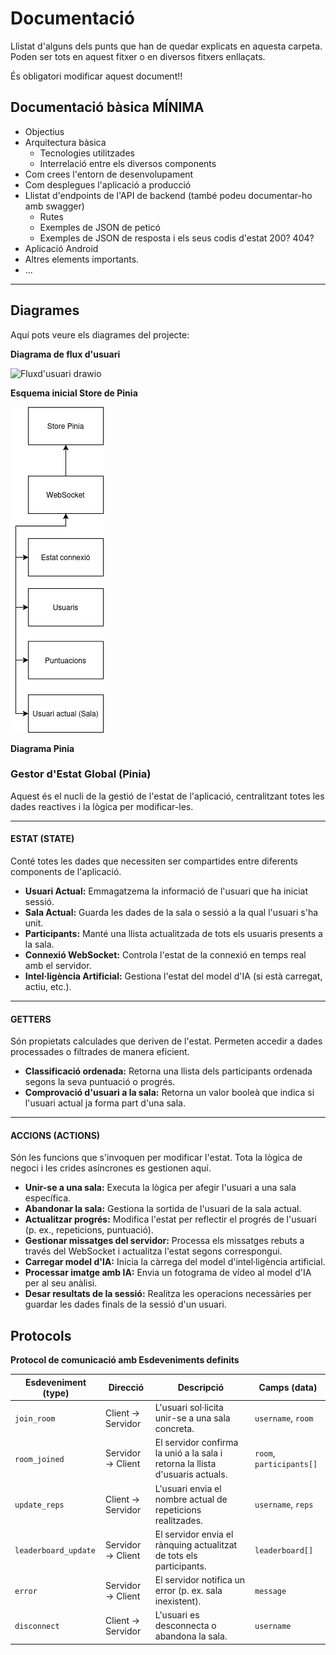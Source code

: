 # Documentació
Llistat d'alguns dels punts que han de quedar explicats en aquesta carpeta. Poden ser tots en aquest fitxer o en diversos fitxers enllaçats.

És obligatori modificar aquest document!!

## Documentació bàsica MÍNIMA
 * Objectius
 * Arquitectura bàsica
   * Tecnologies utilitzades
   * Interrelació entre els diversos components
 * Com crees l'entorn de desenvolupament
 * Com desplegues l'aplicació a producció
 * Llistat d'endpoints de l'API de backend (també podeu documentar-ho amb swagger)
    * Rutes
   * Exemples de JSON de peticó
   * Exemples de JSON de resposta i els seus codis d'estat 200? 404?
 * Aplicació Android
 * Altres elements importants.
 * ...

---


## Diagrames

Aquí pots veure els diagrames del projecte:

**Diagrama de flux d'usuari**

<img width="612" height="986" alt="Fluxd'usuari drawio" src="https://github.com/user-attachments/assets/afbc2510-9534-4f43-acbf-203f89ab07a7" />

**Esquema inicial Store de Pinia**

![Diagrama Store de Pinia](arxius/EsquemaStorePinia.png)

**Diagrama Pinia**

### Gestor d'Estat Global (Pinia)

Aquest és el nucli de la gestió de l'estat de l'aplicació, centralitzant totes les dades reactives i la lògica per modificar-les.

---

#### **ESTAT (STATE)**
Conté totes les dades que necessiten ser compartides entre diferents components de l'aplicació.

-   **Usuari Actual:** Emmagatzema la informació de l'usuari que ha iniciat sessió.
-   **Sala Actual:** Guarda les dades de la sala o sessió a la qual l'usuari s'ha unit.
-   **Participants:** Manté una llista actualitzada de tots els usuaris presents a la sala.
-   **Connexió WebSocket:** Controla l'estat de la connexió en temps real amb el servidor.
-   **Intel·ligència Artificial:** Gestiona l'estat del model d'IA (si està carregat, actiu, etc.).

---

#### **GETTERS**
Són propietats calculades que deriven de l'estat. Permeten accedir a dades processades o filtrades de manera eficient.

-   **Classificació ordenada:** Retorna una llista dels participants ordenada segons la seva puntuació o progrés.
-   **Comprovació d'usuari a la sala:** Retorna un valor booleà que indica si l'usuari actual ja forma part d'una sala.

---

#### **ACCIONS (ACTIONS)**
Són les funcions que s'invoquen per modificar l'estat. Tota la lògica de negoci i les crides asíncrones es gestionen aquí.

-   **Unir-se a una sala:** Executa la lògica per afegir l'usuari a una sala específica.
-   **Abandonar la sala:** Gestiona la sortida de l'usuari de la sala actual.
-   **Actualitzar progrés:** Modifica l'estat per reflectir el progrés de l'usuari (p. ex., repeticions, puntuació).
-   **Gestionar missatges del servidor:** Processa els missatges rebuts a través del WebSocket i actualitza l'estat segons correspongui.
-   **Carregar model d'IA:** Inicia la càrrega del model d'intel·ligència artificial.
-   **Processar imatge amb IA:** Envia un fotograma de vídeo al model d'IA per al seu anàlisi.
-   **Desar resultats de la sessió:** Realitza les operacions necessàries per guardar les dades finals de la sessió d'un usuari.


## Protocols

**Protocol de comunicació amb Esdeveniments definits**

| Esdeveniment (type) | Direcció | Descripció | Camps (data) |
|---|---|---|---|
| `join_room` | Client → Servidor | L'usuari sol·licita unir-se a una sala concreta. | `username`, `room` |
| `room_joined` | Servidor → Client | El servidor confirma la unió a la sala i retorna la llista d'usuaris actuals. | `room`, `participants[]` |
| `update_reps` | Client → Servidor | L'usuari envia el nombre actual de repeticions realitzades. | `username`, `reps` |
| `leaderboard_update` | Servidor → Client | El servidor envia el rànquing actualitzat de tots els participants. | `leaderboard[]` |
| `error` | Servidor → Client | El servidor notifica un error (p. ex. sala inexistent). | `message` |
| `disconnect` | Client → Servidor | L'usuari es desconnecta o abandona la sala. | `username` |
